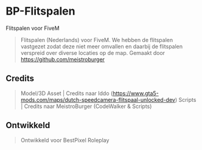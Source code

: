 # BP-Flitspalen
Flitspalen voor FiveM

> Flitspalen (Nederlands) voor FiveM. We hebben de flitspalen vastgezet zodat deze niet meer omvallen en daarbij de flitspalen verspreid over diverse locaties op de map.
> Gemaakt door https://github.com/meistroburger


## Credits

> Model/3D Asset | Credits naar Iddo (https://www.gta5-mods.com/maps/dutch-speedcamera-flitspaal-unlocked-dev)
> Scripts | Credits naar MeistroBurger (CodeWalker & Scripts)

## Ontwikkeld

> Ontwikkeld voor BestPixel Roleplay
